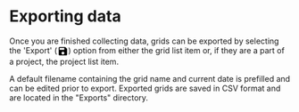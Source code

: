 Exporting data
==============

Once you are finished collecting data, grids can be exported by
selecting the 'Export' (<a href="save.md"><img style="vertical-align: middle;" src="_static/icons/save.png" width="20px"></a>)
option from either the grid list item or, if they are a part of a
project, the project list item.

A default filename containing the grid name and current date is
prefilled and can be edited prior to export. Exported grids are saved in
CSV format and are located in the "Exports" directory.
